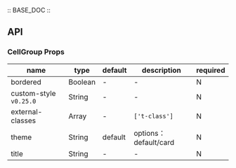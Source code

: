 :: BASE_DOC ::

## API
### CellGroup Props

name | type | default | description | required
-- | -- | -- | -- | --
bordered | Boolean | - | \- | N
custom-style `v0.25.0` | String | - | \- | N
external-classes | Array | - | `['t-class']` | N
theme | String | default | options：default/card | N
title | String | - | \- | N
